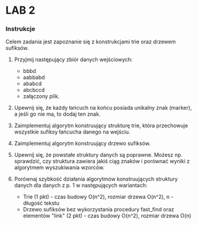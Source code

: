 # LAB 2 

### Instrukcje
Celem zadania jest zapoznanie się z konstrukcjami trie oraz drzewem sufiksów.

1. Przyjmij następujący zbiór danych wejściowych:
    * bbbd
    * aabbabd
    * ababcd
    * abcbccd
    * załączony plik.
    
2. Upewnij się, że każdy łańcuch na końcu posiada unikalny znak (marker), a jeśli go nie ma, to dodaj ten znak.
3. Zaimplementuj algorytm konstruujący strukturę trie, która przechowuje wszystkie sufiksy łańcucha danego na wejściu.
4. Zaimplementuj algorytm konstruujący drzewo sufiksów.
5. Upewnij się, że powstałe struktury danych są poprawne. Możesz np. sprawdzić, czy struktura zawiera jakiś ciąg znaków i porównać wyniki z algorytmem wyszukiwania wzorców.
6. Porównaj szybkość działania algorytmów konstruujących struktury danych dla danych z p. 1 w następujących wariantach:
    * Trie (1 pkt) - czas budowy O(n^2), rozmiar drzewa O(n^2), n - długość tekstu
    * Drzewo sufiksów bez wykorzystania procedury fast_find oraz elementów "link" (2 pkt) - czas budowy O(n^2), rozmiar drzewa O(n)
